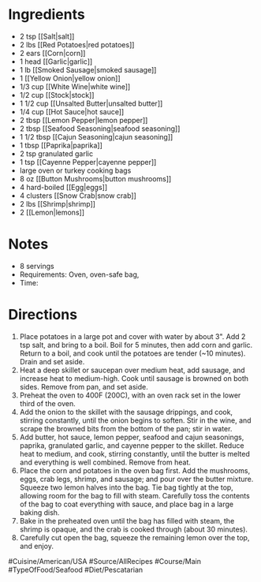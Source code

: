 # Ingredients
- 2 tsp [[Salt|salt]]
- 2 lbs [[Red Potatoes|red potatoes]]
- 2 ears [[Corn|corn]]
- 1 head [[Garlic|garlic]]
- 1 lb [[Smoked Sausage|smoked sausage]]
- 1 [[Yellow Onion|yellow onion]]
- 1/3 cup [[White Wine|white wine]]
- 1/2 cup [[Stock|stock]]
- 1 1/2 cup [[Unsalted Butter|unsalted butter]]
- 1/4 cup [[Hot Sauce|hot sauce]]
- 2 tbsp [[Lemon Pepper|lemon pepper]]
- 2 tbsp [[Seafood Seasoning|seafood seasoning]]
- 1 1/2 tbsp [[Cajun Seasoning|cajun seasoning]]
- 1 tbsp [[Paprika|paprika]]
- 2 tsp granulated garlic
- 1 tsp [[Cayenne Pepper|cayenne pepper]]
- large oven or turkey cooking bags
- 8 oz [[Button Mushrooms|button mushrooms]]
- 4 hard-boiled [[Egg|eggs]]
- 4 clusters [[Snow Crab|snow crab]] 
- 2 lbs [[Shrimp|shrimp]]
- 2 [[Lemon|lemons]]
# Notes
- 8 servings
- Requirements: Oven, oven-safe bag, 
- Time: 
# Directions
1.  Place potatoes in a large pot and cover with water by about 3". Add 2 tsp salt, and bring to a boil. Boil for 5 minutes, then add corn and garlic. Return to a boil, and cook until the potatoes are tender (~10 minutes). Drain and set aside.
2. Heat a deep skillet or saucepan over medium heat, add sausage, and increase heat to medium-high. Cook until sausage is browned on both sides. Remove from pan, and set aside.
3. Preheat the oven to 400F (200C), with an oven rack set in the lower third of the oven.
4. Add the onion to the skillet with the sausage drippings, and cook, stirring constantly, until the onion begins to soften. Stir in the wine, and scrape the browned bits from the bottom of the pan; stir in water.
5. Add butter, hot sauce, lemon pepper, seafood and cajun seasonings, paprika, granulated garlic, and cayenne pepper to the skillet. Reduce heat to medium, and cook, stirring constantly, until the butter is melted and everything is well combined. Remove from heat.
6. Place the corn and potatoes in the oven bag first. Add the mushrooms, eggs, crab legs, shrimp, and sausage; and pour over the butter mixture. Squeeze two lemon halves into the bag. Tie bag tightly at the top, allowing room for the bag to fill with steam. Carefully toss the contents of the bag to coat everything with sauce, and place bag in a large baking dish.
7. Bake in the preheated oven until the bag has filled with steam, the shrimp is opaque, and the crab is cooked through (about 30 minutes).
8. Carefully cut open the bag, squeeze the remaining lemon over the top, and enjoy.

#Cuisine/American/USA  #Source/AllRecipes #Course/Main #TypeOfFood/Seafood #Diet/Pescatarian 